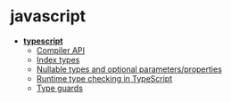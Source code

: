<!-- this entire file is auto-generated -->

# javascript

<!-- optional markdown-notes-tree directory description starts here -->

<!-- optional markdown-notes-tree directory description ends here -->

- [**typescript**](typescript/README.md)
    - [Compiler API](typescript/Compiler-API.md)
    - [Index types](typescript/Index-types.md)
    - [Nullable types and optional parameters/properties](typescript/Nullable-types-optional-parameters-properties.md)
    - [Runtime type checking in TypeScript](typescript/Runtime-type-checking.md)
    - [Type guards](typescript/Type-guards.md)
